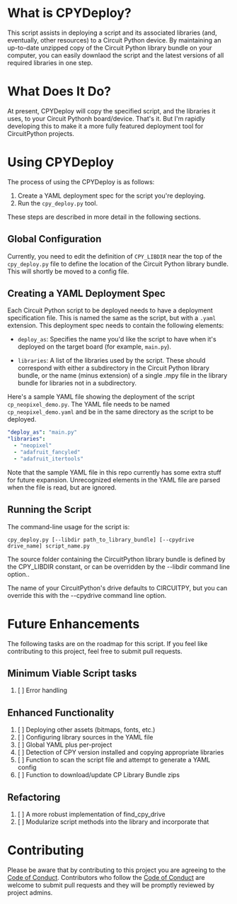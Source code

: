 # What is CPYDeploy?

This script assists in deploying a script and its associated libraries
(and, eventually, other resources) to a Circuit Python device. By maintaining
an up-to-date unzipped copy of the Circuit Python library bundle on your
computer, you can easily downlaod the script and the latest versions of
all required libraries in one step.

# What Does It Do?

At present, CPYDeploy will copy the specified script, and the libraries
it uses, to your Circuit Pythonh board/device. That's it. But I'm rapidly
developing this to make it a more fully featured deployment tool for 
CircuitPython projects.

# Using CPYDeploy

The process of using the CPYDeploy is as follows:

1. Create a YAML deployment spec for the script you're deploying.
2. Run the `cpy_deploy.py` tool.

These steps are described in more detail in the following sections.

## Global Configuration

Currently, you need to edit the definition of `CPY_LIBDIR` near the
top of the `cpy_deploy.py` file to define the location of the 
Circuit Python library bundle. This will shortly be moved to a config
file.

## Creating a YAML Deployment Spec

Each Circuit Python script to be deployed needs to have a deployment
specification file. This is named the same as the script, but with a
`.yaml` extension. This deployment spec needs to contain the following
elements:

- `deploy_as`: Specifies the name you'd like the script to have when
  it's deployed on the target board (for example, `main.py`).

- `libraries`: A list of the libraries used by the script. These should
  correspond with either a subdirectory in the Circuit Python library
  bundle, or the name (minus extension) of a single .mpy file in the
  library bundle for libraries not in a subdirectory.

Here's a sample YAML file showing the deployment of the script
`cp_neopixel_demo.py`. The YAML file needs to be named 
`cp_neopixel_demo.yaml` and be in the same directory as the script
to be deployed.

```yaml
"deploy_as": "main.py"
"libraries":
  - "neopixel"
  - "adafruit_fancyled"
  - "adafruit_itertools"
```

Note that the sample YAML file in this repo currently has some extra
stuff for future expansion. Unrecognized elements in the YAML file are
parsed when the file is read, but are ignored.

## Running the Script

The command-line usage for the script is:

`cpy_deploy.py [--libdir path_to_library_bundle] [--cpydrive drive_name] script_name.py`

The source folder containing the CircuitPython library bundle is defined
by the CPY_LIBDIR constant, or can be overridden by the --libdir command
line option..

The name of your CircuitPython's drive defaults to CIRCUITPY, but you
can override this with the --cpydrive command line option.

# Future Enhancements

The following tasks are on the roadmap for this script. If you feel like
contributing to this project, feel free to submit pull requests.

## Minimum Viable Script tasks
1. [ ] Error handling

## Enhanced Functionality
1. [ ] Deploying other assets (bitmaps, fonts, etc.)
2. [ ] Configuring library sources in the YAML file
3. [ ] Global YAML plus per-project
4. [ ] Detection of CPY version installed and copying appropriate libraries
5. [ ] Function to scan the script file and attempt to generate a YAML config
6. [ ] Function to download/update CP Library Bundle zips

## Refactoring
1. [ ] A more robust implementation of find_cpy_drive
2. [ ] Modularize script methods into the library and incorporate that

# Contributing
Please be aware that by contributing to this
project you are agreeing to the 
[Code of Conduct](https://github.com/tammymakesthings/cpydeploy/blob/master/CODE_OF_CONDUCT.md).
Contributors who follow the 
[Code of Conduct](https://github.com/tammymakesthings/cpydeploy/blob/master/CODE_OF_CONDUCT.md)
are welcome to submit pull requests and they will be promptly reviewed by project admins.